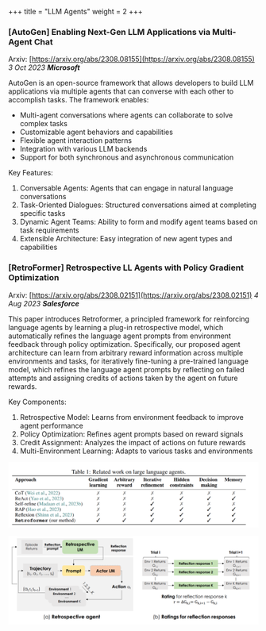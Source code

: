 +++
title = "LLM Agents"
weight = 2
+++

### [AutoGen] Enabling Next-Gen LLM Applications via Multi-Agent Chat

Arxiv: [https://arxiv.org/abs/2308.08155](https://arxiv.org/abs/2308.08155) _3 Oct 2023 **Microsoft**_

AutoGen is an open-source framework that allows developers to build LLM applications via multiple agents that can converse with each other to accomplish tasks. The framework enables:

- Multi-agent conversations where agents can collaborate to solve complex tasks
- Customizable agent behaviors and capabilities
- Flexible agent interaction patterns
- Integration with various LLM backends
- Support for both synchronous and asynchronous communication

Key Features:
1. Conversable Agents: Agents that can engage in natural language conversations
2. Task-Oriented Dialogues: Structured conversations aimed at completing specific tasks
3. Dynamic Agent Teams: Ability to form and modify agent teams based on task requirements
4. Extensible Architecture: Easy integration of new agent types and capabilities

### [RetroFormer] Retrospective LL Agents with Policy Gradient Optimization

Arxiv: [https://arxiv.org/abs/2308.02151](https://arxiv.org/abs/2308.02151) _4 Aug 2023 **Salesforce**_

This paper introduces Retroformer, a principled framework for reinforcing language agents by learning a plug-in retrospective model, which automatically refines the language agent prompts from environment feedback through policy optimization. Specifically, our proposed agent architecture can learn from arbitrary reward information across multiple environments and tasks, for iteratively fine-tuning a pre-trained language model, which refines the language agent prompts by reflecting on failed attempts and assigning credits of actions taken by the agent on future rewards.

Key Components:
1. Retrospective Model: Learns from environment feedback to improve agent performance
2. Policy Optimization: Refines agent prompts based on reward signals
3. Credit Assignment: Analyzes the impact of actions on future rewards
4. Multi-Environment Learning: Adapts to various tasks and environments

![RetroFormer Table](/generative-ai/2-llm-research/llm_2_retroformer_table.png)

![RetroFormer Agent](/generative-ai/2-llm-research/llm_2_retroformer_agent.png)



